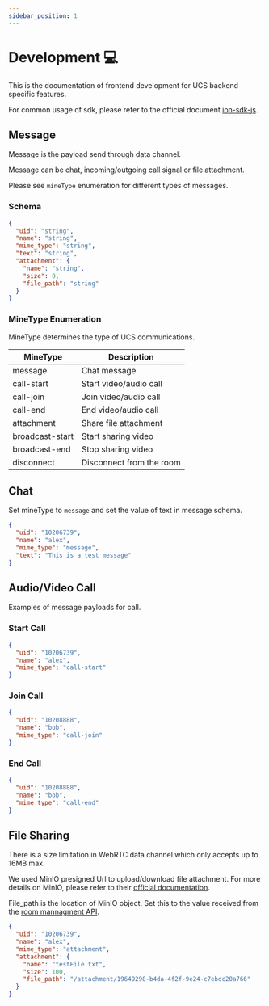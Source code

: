 ```yaml
---
sidebar_position: 1
---
```


# Development 💻

This is the documentation of frontend development for UCS backend specific features.

For common usage of sdk, please refer to the official document [ion-sdk-js](https://github.com/pion/ion-sdk-js).

## Message

Message is the payload send through data channel.

Message can be chat, incoming/outgoing call signal or file attachment.

Please see `mineType` enumeration for different types of messages.

### Schema

```json
{
  "uid": "string",
  "name": "string",
  "mime_type": "string",
  "text": "string",
  "attachment": {
    "name": "string",
    "size": 0,
    "file_path": "string"
  }
}
```

### MineType Enumeration

MineType determines the type of UCS communications.

| MineType        | Description               |
| --------------- | ------------------------- |
| message         | Chat message              |
| call-start      | Start video/audio call    |
| call-join       | Join video/audio call     |
| call-end        | End video/audio call      |
| attachment      | Share file attachment     |
| broadcast-start | Start sharing video       |
| broadcast-end   | Stop sharing video        |
| disconnect      | Disconnect from the room  |

## Chat

Set mineType to `message` and set the value of text in message schema.

```json
{
  "uid": "10206739",
  "name": "alex",
  "mime_type": "message",
  "text": "This is a test message"
}
```

## Audio/Video Call

Examples of message payloads for call.

### Start Call

```json
{
  "uid": "10206739",
  "name": "alex",
  "mime_type": "call-start"
}
```

### Join Call

```json
{
  "uid": "10208888",
  "name": "bob",
  "mime_type": "call-join"
}
```

### End Call

```json
{
  "uid": "10208888",
  "name": "bob",
  "mime_type": "call-end"
}
```

## File Sharing

There is a size limitation in WebRTC data channel which only accepts up to 16MB max.

We used MinIO presigned Url to upload/download file attachment. For more details on MinIO, please refer to their [official documentation](https://min.io/docs/minio/windows/index.html).

File_path is the location of MinIO object. Set this to the value received from the [room mannagment API](../Room%20Management%20API/file-upload.api.mdx).

```json
{
  "uid": "10206739",
  "name": "alex",
  "mime_type": "attachment",
  "attachment": {
    "name": "testFile.txt",
    "size": 100,
    "file_path": "/attachment/19649298-b4da-4f2f-9e24-c7ebdc20a766"
  }
}
```

